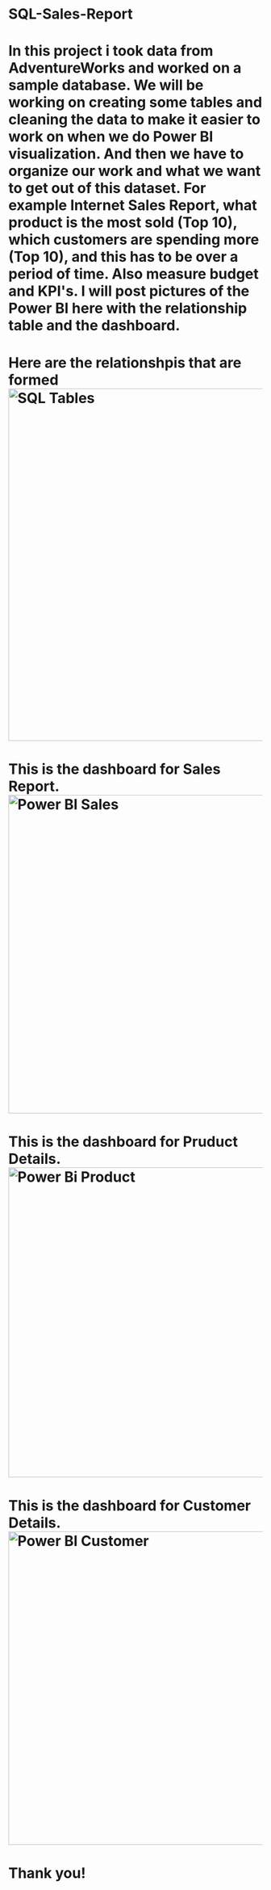 # SQL-Sales-Report
# In this project i took data from AdventureWorks and worked on a sample database. We will be working on creating some tables and cleaning the data to make it easier to work on when we do Power BI visualization. And then we have to organize our work and what we want to get out of this dataset. For example Internet Sales Report, what product is the most sold (Top 10), which customers are spending more (Top 10), and this has to be over a period of time. Also measure budget and KPI's. I will post pictures of the Power BI here with the relationship table and the dashboard. 
# Here are the relationshpis that are formed<img width="698" alt="SQL Tables" src="https://user-images.githubusercontent.com/93358935/165879236-ebdc5e61-1eab-4259-938d-7e01a0afd19a.png">
# This is the dashboard for Sales Report. <img width="631" alt="Power BI Sales" src="https://user-images.githubusercontent.com/93358935/165879302-5c4f0530-e336-439c-ba54-e6ced83bbb14.png">
# This is the dashboard for Pruduct Details. <img width="614" alt="Power Bi Product" src="https://user-images.githubusercontent.com/93358935/165879339-3831f71a-2e9d-40b8-8872-fe44212d9432.png">
# This is the dashboard for Customer Details. <img width="621" alt="Power BI Customer" src="https://user-images.githubusercontent.com/93358935/165879356-7f522b37-202b-4374-9b8c-6d40a340d72d.png">
# Thank you! 
